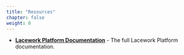 ```yaml
---
title: "Resources"
chapter: false
weight: 0
---
```


- **[Lacework Platform Documentation](https://docs.lacework.com)** - The full Lacework Platform documentation.



